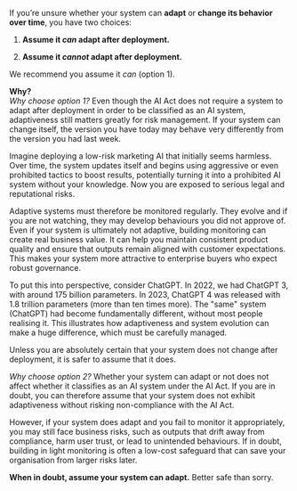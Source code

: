 If you’re unsure whether your system can **adapt** or **change its behavior over time**, you have two choices:

1. **Assume it *can* adapt after deployment.**

2. **Assume it *cannot* adapt after deployment.**
  
We recommend you assume it *can* (option 1).

**Why?**  
*Why choose option 1?*
Even though the AI Act does not require a system to adapt after deployment in order to be classified as an AI system, adaptiveness still matters greatly for risk management. If your system can change itself, the version you have today may behave very differently from the version you had last week.

Imagine deploying a low-risk marketing AI that initially seems harmless. Over time, the system updates itself and begins using aggressive or even prohibited tactics to boost results, potentially turning it into a prohibited AI system without your knowledge. Now you are exposed to serious legal and reputational risks.

Adaptive systems must therefore be monitored regularly. They evolve and if you are not watching, they may develop behaviours you did not approve of. Even if your system is ultimately not adaptive, building monitoring can create real business value. It can help you maintain consistent product quality and ensure that outputs remain aligned with customer expectations. This makes your system more attractive to enterprise buyers who expect robust governance.

To put this into perspective, consider ChatGPT. In 2022, we had ChatGPT 3, with around 175 billion parameters. In 2023, ChatGPT 4 was released with 1.8 trillion parameters (more than ten times more). The "same" system (ChatGPT) had become fundamentally different, without most people realising it. This illustrates how adaptiveness and system evolution can make a huge difference, which must be carefully managed.

Unless you are absolutely certain that your system does not change after deployment, it is safer to assume that it does.

*Why choose option 2?*
Whether your system can adapt or not does not affect whether it classifies as an AI system under the AI Act. If you are in doubt, you can therefore assume that your system does not exhibit adaptiveness without risking non-compliance with the AI Act.

However, if your system does adapt and you fail to monitor it appropriately, you may still face business risks, such as outputs that drift away from compliance, harm user trust, or lead to unintended behaviours. If in doubt, building in light monitoring is often a low-cost safeguard that can save your organisation from larger risks later.


**When in doubt, assume your system can adapt.** Better safe than sorry.

